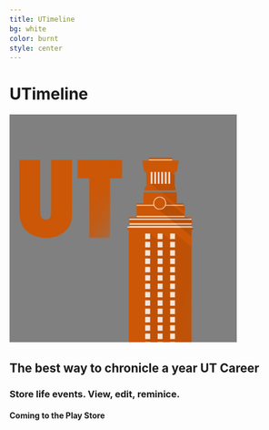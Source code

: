 ```yaml
---
title: UTimeline
bg: white
color: burnt
style: center
---
```


# UTimeline

<img class="roundrect" alt="photo" src="img/ico.png" width="400">

## The best way to chronicle a year UT Career

### Store life events. View, edit, reminice.

#### Coming to the Play Store

<br>

